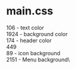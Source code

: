 # main.css

106 - text color\
1924 - background color\
174 - header color\
449\
89 - icon background\
2151 - Menu background\
